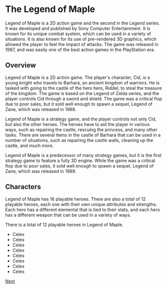 # The Legend of Maple

Legend of Maple is a 2D action game and the second in the Legend series. It was developed and published by Sony Computer Entertainment. It is known for its unique combat system, which can be used in a variety of situations. It is also known for its use of pre-rendered 3D graphics, which allowed the player to feel the impact of attacks. The game was released in 1987, and was easily one of the best action games in the PlayStation era.

## Overview

Legend of Maple is a 2D action game. The player's character, Cid, is a young knight who travels to Barhara, an ancient kingdom of warriors. He is tasked with going to the castle of the hero hero, Riddel, to steal the treasure of the kingdom. The game is based on the Legend of Zelda series, and the player controls Cid through a sword and shield. The game was a critical flop due to poor sales, but it sold well enough to spawn a sequel, Legend of Zane, which was released in 1988.

Legend of Maple is a strategy game, and the player controls not only Cid, but also the other heroes. The heroes have to aid the player in various ways, such as repairing the castle, rescuing the princess, and many other tasks. There are several items in the castle of Barhara that can be used in a number of situations, such as repairing the castle walls, cleaning up the castle, and much more.

Legend of Maple is a predecessor of many strategy games, but it is the first strategy game to feature a fully 3D engine. While the game was a critical flop due to poor sales, it sold well enough to spawn a sequel, Legend of Zane, which was released in 1989.

## Characters

Legend of Maple has 16 playable heroes. There are also a total of 12 playable heroes, each one with their own unique attributes and strengths. Each hero has a different elemental that is tied to their stats, and each hero has a different weapon that can be used in a variety of ways.

There is a total of 12 playable heroes in Legend of Maple.

*   Celes
*   Celes
*   Celes
*   Celes
*   Celes
*   Celes
*   Celes
*   Celes

[Next](137.md)
